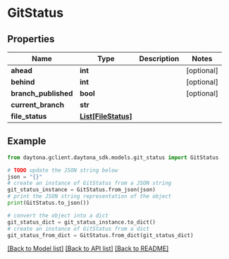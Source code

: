 # GitStatus


## Properties

Name | Type | Description | Notes
------------ | ------------- | ------------- | -------------
**ahead** | **int** |  | [optional] 
**behind** | **int** |  | [optional] 
**branch_published** | **bool** |  | [optional] 
**current_branch** | **str** |  | 
**file_status** | [**List[FileStatus]**](FileStatus.md) |  | 

## Example

```python
from daytona.gclient.daytona_sdk.models.git_status import GitStatus

# TODO update the JSON string below
json = "{}"
# create an instance of GitStatus from a JSON string
git_status_instance = GitStatus.from_json(json)
# print the JSON string representation of the object
print(GitStatus.to_json())

# convert the object into a dict
git_status_dict = git_status_instance.to_dict()
# create an instance of GitStatus from a dict
git_status_from_dict = GitStatus.from_dict(git_status_dict)
```
[[Back to Model list]](../README.md#documentation-for-models) [[Back to API list]](../README.md#documentation-for-api-endpoints) [[Back to README]](../README.md)


